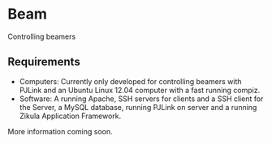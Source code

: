 Beam
====

Controlling beamers

Requirements
------------
* Computers: Currently only developed for controlling beamers with PJLink and an Ubuntu Linux 12.04 computer with a fast running compiz.
* Software: A running Apache, SSH servers for clients and a SSH client for the Server, a MySQL database, running PJLink on server and a running Zikula Application Framework.

More information coming soon.
